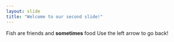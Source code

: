 ```yaml
---
layout: slide
title: "Welcome to our second slide!"
---
```

Fish are friends and **sometimes** food 
Use the left arrow to go back!
